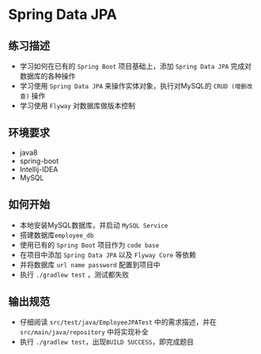 # Spring Data JPA

## 练习描述
- 学习如何在已有的 `Spring Boot` 项目基础上，添加 `Spring Data JPA` 完成对数据库的各种操作
- 学习使用 `Spring Data JPA` 来操作实体对象，执行对MySQL的 `CRUD (增删改查)` 操作
- 学习使用 `Flyway` 对数据库做版本控制

## 环境要求
- java8
- spring-boot
- Intellij-IDEA
- MySQL

## 如何开始
- 本地安装MySQL数据库，并启动 `MySQL Service` 
- 搭建数据库`employee_db`
- 使用已有的 `Spring Boot` 项目作为 `code base`
- 在项目中添加 `Spring Data JPA` 以及 `Flyway Core` 等依赖
- 并将数据库 `url name password` 配置到项目中
- 执行 `./gradlew test` ，测试都失败

## 输出规范
- 仔细阅读 `src/test/java/EmployeeJPATest` 中的需求描述，并在 `src/main/java/repository` 中将实现补全 
- 执行 `./gradlew test`，出现`BUILD SUCCESS`，即完成题目
